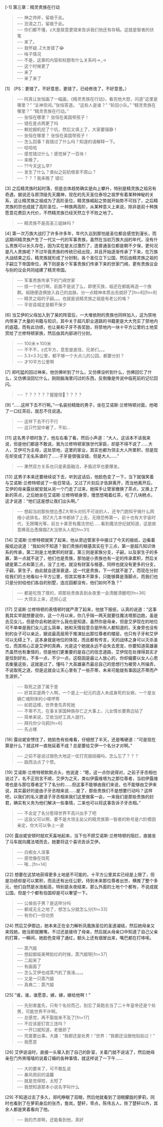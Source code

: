 
[-1] 第三章：精灵贵族在行动
>--- 神之帅斧，留痕于此。<br>
>--- 沧浪之刀，留痕于此。<br>
>--- 你们都不懂，z大是故意更错来告诉我们他还有存稿。这就是智者的伏笔<br>
>--- 来了。<br>
>--- 我怀疑..Z大发错了😂<br>
>--- 啥子情况<br>
>--- 不是，这章的内容和标题有什么关系吗→_→<br>
>--- 这个时候更了<br>
>--- 来了<br>
>--- 来了来了<br>

[1] （PS：更错了，不好意思，更错了，已经修改了，不好意思。）
>--- 阿真让张恒画了一幅画，《精灵贵族在行动》，看完他大怒，问道“这里是哪里？”
“主神空间。”张恒答道。
“这些人是谁？”
“轮回小队。”
“精灵贵族在哪里？”
“精灵贵族在行动。”<br>
>--- 张恒在哪里？
张恒在美国带孩子！<br>
>--- 错在差点两更了吗<br>
>--- 赖挖掘机挖了个坑，然后又填上了，大家要镇静！<br>
>--- 张恒在哪里？
张恒在美国带孩子！<br>
>--- 怎么回事？我错过了什么吗？知道的请解释一下。<br>
>--- 哈哈哈<br>
>--- 感觉错过什么！感觉掉了一百块！<br>
>--- 来晚了。<br>
>--- ??今天这么早?<br>
>--- 发生了什么？类似之前奶塔拿不周山？<br>
>--- ？？？我来晚了 错亿<br>

[3] 之后精灵族时起时落，但是总体趋势确实是向上攀升，特别是精灵族之祖另有奇遇，据说还与原顶级先天魔神，现在的先天圣位泰坦之祖罗有着某种神秘的关系，这让精灵族之祖成为了高阶圣位，精灵族崛起之势就开始势不可挡了，之后精灵族的宗也成就了高阶圣位，一种族两高阶，从某种意义上来说，除非是前十种族愿意花费巨大代价，不然精灵族已经天然立于不败之地了。
>--- 精灵族不是高圣三姐妹吗？<br>

[4] 第一次万族大战打了许多许多年，年代久远到那怕是圣位都会感觉到漫长，而这期间精灵族产生了一代又一代的军事贵族，虽然在当初万族大战的年代，没有什么贵族可以长久存在，因为实在是太过激烈了，连普通圣位都是朝不夕保，更何况是凡人贵族呢？不过毕竟贵族的传统已经出现，并且开始逐渐传承了下来，在万族大战结束之后，精灵族就形成了分封制，各个圣位立下公国，然后由精灵族之祖的子嗣立下帝国帝位，再下则是各个军事贵族们传承下来的世家门阀，更有贵族议会与别的议会共同组建了精灵帝国。
>--- 军事贵族传承下的门阀世家<br>
>--- 捏一个也行啊，前面不是说了么，即使灭族，祖还在都能再造一个族群。祖随便造俩放入自己的血脉，分一点精神本质出去就好了[fn=8][fn=8]<br>
>--- 精灵之祖的子嗣。。。也就是说精灵族之祖是有老公的咯？<br>
>--- 平安县城定是朝不保夕<br>

[6] 当艾伊的父母加入到了昊的阵营后，一大堆依附的贵族也同样加入，这为禁地内带来了大量的书籍与知识，其中关于超凡职业道路的书籍更是大大充实了禁地内的底蕴，而有此功绩，也让昊和子牙不吝奖励，将禁地内一块十平方公里的土地奖赏给了兰修特顿家族，然后由其内部进行分封。
>--- 100米＊100米<br>
>--- 不不不，z式平方，意思是直径，兄弟们。。。<br>
>--- 3.3×3.3公里，都不够一个大点儿的公园，都要分封？<br>
>--- 才10平方公里啊<br>

[7] 郑吒猛的回过神来，他仿佛听到了什么，又仿佛没听到什么，仿佛回忆了什么，又仿佛没回忆什么，刚刚脑海里闪过的东西，反倒像是传说中临死前的记忆回闪。
>--- ？？？？？？猩猩怪🦍？？？？<br>

[9] “……这样下去不行啊。”一名装扮精致的男子，坐在艾诺斯·兰修特顿对面，他喝了一口红茶后，就忍不住说道。
>--- 这样下去不行不行<br>
>--- 这只竹鼠中暑了，不如...<br>

[11] 这名男子顿时急了，他左右看了看，然后小声道：“大人，这话本不该我来说，但是他们都是不敢说，我为兰修特顿家族世代家臣，却是不得不说了……大人，艾伊可为主母，这处禁地，这里的家业，其实也都为领主大人所累积，但是现在却变成了无名系谱的了……子牙是很强没错，但是大人……”
>--- 果然双方关系也只是表面融洽，矛盾迟早也要爆发。<br>

[13] 这男子本来还要继续说下去，听到这话后，他脸色变了一下，当下就强笑着与艾诺斯·兰修特顿说了一些日常话，又过了片刻后才告辞离开，而当他离开后，艾伊的母亲露丝妮安就从另一个门走了过来，她挥手让管家撤换了茶点，又换上了新的茶点，之后她坐在艾诺斯·兰修特顿身旁，慢悠悠喝着红茶，吃了几块糕点，这才说道：“他们这是想让我们出头啊。”
>--- 想起当初那些想怂恿Z大带头对抗不可说的人，还专门跑知乎搞什么网络小说排名，把Z大几本书都排了上去，无限恐怖第一，前十也有大宇宙时代，无限曙光等，前五十甚至有魔法世纪……看到魔法世纪就知道，这是故意捧高怂恿撺掇Z大当带头人呢[fn=31]<br>

[14] 艾诺斯·兰修特顿就笑了起来，他从旁边管家手中接过了今天的报纸，边看着报纸边说道：“我如何不知道？我们贵族的根基其实在于三点，第一是超凡知识体系的传承，第二则是土地累积的财富，第三则是家族分支，子嗣，以及家生子的多寡，第一点就不说了，他们也是贵族，那怕是小贵族也有一定的传承累积，然后关键是第二点和第三点，没了土地，就没有财富与根基，同样也就没有更多的分支，子嗣，家生子，由此就会逐渐衰退，这一代是贵族，下一代就不是了，而现在分封给我们的土地看似十平方公里，但其实根本不算多，只能够算是落脚点，而我们也只是分封给他们各自的别墅，连庄园都没有，他们如何不急？”
>--- 都是吃饱了撑的，把那些贵族丢到永夜里一会清醒清醒吧[fn=36]<br>
>--- 大领主上来，还担心这<br>

[17] 艾诺斯·兰修特顿的表情顿时就严肃了起来，他放下报纸，认真的说道：“这事我其实早就想要说你，这一个月以来，你几乎隔一两天就要往魔法塔那边跑，虽是去见女儿，但是你会和她说什么我也是知道，虽然你是母亲，但是艾伊现在的地位可不单单是我们女儿这么简单，她和天情投意合是所有人都知道的，天身旁也没有别的女子可以亲近，据说最高层用于推演扯出那位尊者的楼层，也只有子牙和艾伊可以无碍上下，这本身就是地位的体现，而且都有传言，天的战体之身可以灭杀圣位，而其核心正是艾伊的真典，光是这个她就永远不会失去恩宠，你要知道英雄豪杰虽然也有重情的，但是他们更重要的是自己的信念道路，艾伊现在处理得其实才是恰到好处，不多一点，不少一点，这稳固是最让人放心的，你却偏要以女人心思去衡量这些，这就是过了，懂吗？大英雄豪杰最忌自己的思想行为被旁人所操弄，不说取死之道，但是这就会让天心里有了一些芥蒂，未来可能就有事因这芥蒂而产生波折。”
>--- 取死之道了属于是<br>
>--- 好其实是两个人啊，一个是上一纪元的造人未成身死的女娲，一个是女娲亡魂附体的小喽啰男<br>
>--- 如若這樣，世界會先弄死她<br>
>--- 不卑不亢，在事关家国种族存亡之大事上，儿女情长要靠边站了<br>
>--- 简单来说，艾依当好工具人就行。<br>
>--- 拜托你少乌鸦[fn=6]<br>
>--- 先占楼<br>

[18] 露丝妮安愣住了，她脸色有些难看，仔细想了半天，还是嘴硬道：“可是现在算是什么？就这样一直拖延着不成？总是要给艾伊一个名分才对啊。”
>--- 之前不是说过银色大地这一仗打完就结婚吗，怎么忘了？？？<br>
>--- 路西法点了个赞。<br>

[19] 艾诺斯·兰修特顿默默点头，他说道：“嗯，这一点你说得对，之前子牙丞相也说过了，名不正则言不顺，艾伊为之天，类似伊露维塔为之那位尊者，当初伊露维塔也是与那位尊者定下了名分的……但这事不能够由我们来说，也不能够由艾伊来说，其实最好的是由子牙丞相来说……是了，那些贵族们不是想要行动吗？这样吧，以我们的名义邀请子牙丞相来我们这里做客一会，一来我们是那些贵族的封君，确实有义务为他们解决一些事情，二来也可以将这事告诉子牙丞相。”
>--- 不会定了名分惹得世界不高兴出手了吧<br>
>--- 这岳父可以啊，要不是大领主岳父的精灵族第一智者的称号是六阶模因亲定，你大可以争上一波<br>

[20] 露丝妮安顿时就欢天喜地起来，当下也不顾艾诺斯·兰修特顿的阻拦，直接坐了马车就向魔法塔而去，她要将这个喜讯告诉艾伊。
>--- 白痴女人误事<br>
>--- 感觉像在找死<br>
>--- 唉…[fn=14]<br>

[22] 想要在这禁地获得更多土地是不可能的，十平方公里其实已经是上限了，但是功绩却是可以累积，而且还有出任公职，待到未来那位尊者出世，横推了整个多元，他们自然是水涨船高，特别是永夜结束，那么外面的土地个个都有，不说成就公国，但是个个都有伯国却是可以奢望一下。
>--- 公侯伯子男？是这样分吗<br>
>--- 都成无主之地了，想怎么分就怎么分[fn=33]<br>
>--- 有你们一份功劳<br>

[24] 然后艾伊那边，她本来正在全力解析凤凰族圣位的圣道凝结，然后她母亲又来找她，她当即就撇嘴，不过还是接待了母亲，然后就从母亲口中知道了自己父亲的打算，一瞬间，她脸色变得了通红，额头上还有烟冒出来，嘴巴都在打哆嗦。
>--- 蒸汽姬<br>
>--- 想起御坂美琴脸红的时候，蒸汽姬呀[fn=37]<br>
>--- 二起来了<br>
>--- 有画面了<br>
>--- 怎么艾伊也成蒸汽机了我淦。。。。<br>
>--- 又是一只蒸汽姬<br>
>--- 真典二：蒸汽姬<br>

[25] “谁，谁，谁愿意，嫁，嫁，嫁给他啊！”
>--- 先别害羞先，只有个名份而己，别忘了昊跑去当了二十年皇帝还是个处男，可能世界不许啊。<br>
>--- 总感觉，再不娶就来不及了[fn=17]<br>
>--- 不应该是钉宫三连吗？<br>
>--- 一开口就知道，老傲娇了<br>
>--- 完蛋要出事。大雄：“我都还是处男！”世界：“我都还没跟他贴贴过！”<br>
>--- 我愿意<br>

[26] 艾伊说话时，直接一头窜入到了自己的卧室，关着门就不说话了，然后她母亲在门外笑嘻嘻的说着订婚的各种事情，就这样说了一下午……
>--- 大的要来了，可不敢乱说<br>
>--- 暴风雨前的温馨<br>
>--- 就是觉得短，太短了<br>
>--- 我想知道那本小说名字叫什么<br>

[29] 不知道过去了多久，郑吒睁眼了双眼，然后他就看到了泪眼朦胧的萝莉，同时也看到了在萝莉身后的张杰，詹岚，楚轩，零点，陈伟五人，除了楚轩以外，其余人都是笑着看向了他。
>--- 我的杰哥啊，还能看到他，真好<br>
